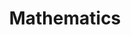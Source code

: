 ---
layout: toctree
title: Mathematics
permalink: /blog/maths/
parent: /blog/


enumerategrandchild: true

---